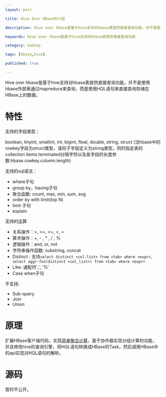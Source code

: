 ```yaml
---
layout: post

title: Hive Over HBase的介绍

description: Hive over hbase是基于hive支持对hbase表提供直接查询功能，并不是使用hbase外部表通过mapreduce来查询，而是使用HQL语句来直接查询存储在HBase上的数据。

keywords: Hive over hbase是基于hive支持对hbase表提供直接查询功能

category: hadoop

tags: [hbase,hive]

published: true

---
```


Hive over hbase是基于hive支持对hbase表提供直接查询功能，并不是使用hbase外部表通过mapreduce来查询，而是使用HQL语句来直接查询存储在HBase上的数据。

# 特性

支持的字段类型：

 boolean, tinyint, smallint, int, bigint, float, double, string, struct
(当hbase中的rowkey字段为struct类型，请将子字段定义为string类型，同时指定表的collection items terminated分隔字符以及各字段的长度参数:hbase.rowkey.column.length)

支持的sql语法：

- where子句
- group by，having子句
- 聚合函数: count, max, min, sum, avg
- order by with limit(top N)
- limit 子句
- explain

支持的运算

- 关系操作：>, >=, <=, <, =
- 算术操作：+, - , * , / , %
- 逻辑操作：and, or, not
- 字符串操作函数: substring, concat
- Distinct : 支持`select distinct <col-list> from <tab> where <expr>, select aggr-fun(distinct <col_list>) from <tab> where <expr>`
- Like: 通配符’_’, ’%’
- Case when子句

不支持:

- Sub-query
- Join
- Union

# 原理

扩展HBase客户端代码，实现[简单聚合计算](/2014/06/12/hbase-aggregate-client/)，基于协作器实现分组计算的功能，并且修改hive的查询引擎，将HQL语句转换成HBase的Task，然后调用HBase中的api实现对HQL语句的解析。

# 源码

暂时不公开。